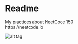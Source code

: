 # Readme
My practices about NeetCode 150  
https://neetcode.io  
  



  
![alt tag](https://i.imgur.com/rx4YyYs.jpg)